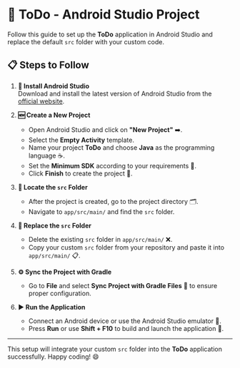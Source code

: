 # 📝 ToDo - Android Studio Project

Follow this guide to set up the **ToDo** application in Android Studio and replace the default `src` folder with your custom code.

## 📋 Steps to Follow

1. **🔧 Install Android Studio**  
   Download and install the latest version of Android Studio from the [official website](https://developer.android.com/studio).

2. **🆕 Create a New Project**  
   - Open Android Studio and click on **"New Project"** ➡️.
   - Select the **Empty Activity** template.
   - Name your project **ToDo** and choose **Java** as the programming language ☕.
   - Set the **Minimum SDK** according to your requirements 📱.
   - Click **Finish** to create the project 🎉.

3. **📂 Locate the `src` Folder**  
   - After the project is created, go to the project directory 🗂️.
   - Navigate to `app/src/main/` and find the `src` folder.

4. **🔄 Replace the `src` Folder**  
   - Delete the existing `src` folder in `app/src/main/` ❌.
   - Copy your custom `src` folder from your repository and paste it into `app/src/main/` 📋.

5. **⚙️ Sync the Project with Gradle**  
   - Go to **File** and select **Sync Project with Gradle Files** 🔄 to ensure proper configuration.

6. **▶️ Run the Application**  
   - Connect an Android device or use the Android Studio emulator 📲.
   - Press **Run** or use **Shift + F10** to build and launch the application 🚀.

---

This setup will integrate your custom `src` folder into the **ToDo** application successfully. Happy coding! 😄
